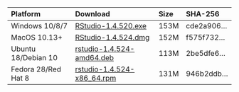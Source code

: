 
| Platform            | Download                                                                                                                                                              | Size | SHA-256                                                                                                              |
| :------------------ | :-------------------------------------------------------------------------------------------------------------------------------------------------------------------- | :--- | :------------------------------------------------------------------------------------------------------------------- |
| Windows 10/8/7      | <a href="https://s3.amazonaws.com/rstudio-ide-build/desktop/windows/RStudio-1.4.520.exe"><i class="fa fa-download"></i> RStudio-1.4.520.exe</a>                       | 153M | <span class="sha256" data-sha256="cde2a90618f4f160720a745c8c333e56ab0bc5d39a977d40de5bcbb57da30fe7">cde2a906…</span> |
| MacOS 10.13+        | <a href="https://s3.amazonaws.com/rstudio-ide-build/desktop/macos/RStudio-1.4.524.dmg"><i class="fa fa-download"></i> RStudio-1.4.524.dmg</a>                         | 152M | <span class="sha256" data-sha256="f575f7326ef857fc295ed57f470480697aabb57a49812856ab00b94b990f7dd9">f575f732…</span> |
| Ubuntu 18/Debian 10 | <a href="https://s3.amazonaws.com/rstudio-ide-build/desktop/bionic/amd64/rstudio-1.4.524-amd64.deb"><i class="fa fa-download"></i> rstudio-1.4.524-amd64.deb</a>      | 113M | <span class="sha256" data-sha256="2be5dfe6bb303e97a37fa80b167989b335a13de166b18393bb4f7954adb551f0">2be5dfe6…</span> |
| Fedora 28/Red Hat 8 | <a href="https://s3.amazonaws.com/rstudio-ide-build/desktop/centos8/x86_64/rstudio-1.4.524-x86_64.rpm"><i class="fa fa-download"></i> rstudio-1.4.524-x86\_64.rpm</a> | 131M | <span class="sha256" data-sha256="946b2ddbab03a653fac8e93be3474b2b74fe6884469b275db3792ed0442fd6a5">946b2ddb…</span> |
